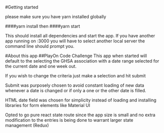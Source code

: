 #Getting started

please make sure you have yarn installed globally

####yarn install
then
####yarn start

This should install all dependencies and start the app. If you have another app running on :3000 you will have to select another local server the command line should prompt you.

#About this app
##PlayOn Code Challenge
This app when started will default to the selecting the GHSA association with a date range selected for the current date and one week out.

If you wish to change the criteria just make a selection and hit submit

Submit was purposely chosen to avoid constant loading of new data whenever a date is changed or if only a one or the other date is filled.

HTML date field was chosen for simplicity instead of loading and installing libraries for form elements like Material UI

Opted to go pure react state route since the app size is small and no extra modification to the entries is being done to warrant larger state management (Redux)

